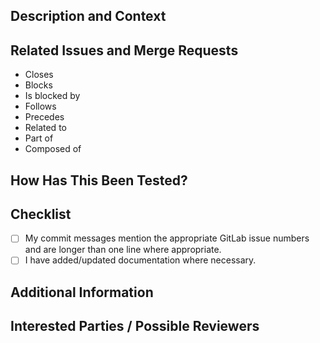 <!--
Provide a general summary of your changes in the Title above. Use the prefix "WIP:" or "Draft:" if this is a work-in-progress merge request.
-->

<!--
Note that anything between these delimiters is a comment that will not appear in the merge request description once created.
-->

<!--
Assignees: Assign yourself.
-->

<!--
Reviewer: Assign a developer who is qualified to review your changes. 
-->

<!--
Check the box "Delete source branch when merge request is accepted." when opening the merge request in order to automatically delete the feature branch from GitLab after it has been merged.  Note that this will just remove the feature branch from GitLab, but not from your local clone of the repository.
-->

## Description and Context
<!--
Provide a brief and concise description of your proposed change. Why is this change required? What problem does it solve?
-->

## Related Issues and Merge Requests
<!--
If applicable, let us know how this merge request is related to any other open issues or merge requests:
-->
* Closes
* Blocks
* Is blocked by
* Follows
* Precedes
* Related to
* Part of
* Composed of

## How Has This Been Tested?
<!--
Feel free to provide further information if useful or necessary.
-->

## Checklist
<!--
Go over all the following points, and put an `x` in all the boxes that apply. If you are unsure about any of these, please ask; we are here to help.
-->
- [ ] My commit messages mention the appropriate GitLab issue numbers and are longer than one line where appropriate.
- [ ] I have added/updated documentation where necessary.

## Additional Information
<!--
Is there anything else your fellow developers need to know in evaluating this merge request?
Feel free to add supplementary material here (e.g. screen output, log files, screenshots)
-->

## Interested Parties / Possible Reviewers
<!--
If there's any developer, who you think should be looped in on this merge request, feel free to @mention them here.
-->
